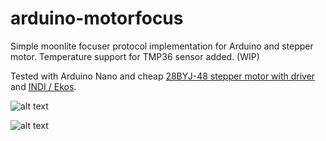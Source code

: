 # arduino-motorfocus

Simple moonlite focuser protocol implementation for Arduino and stepper motor.
Temperature support for TMP36 sensor added. (WIP)

Tested with Arduino Nano and cheap [28BYJ-48 stepper motor with driver](https://arduino-info.wikispaces.com/SmallSteppers) and [INDI / Ekos](http://indilib.org).

![alt text](res/image01.jpg)

![alt text](res/image02.jpg)

